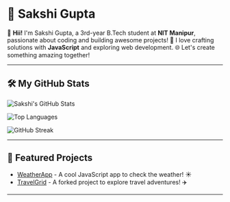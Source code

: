 # 🌟 Sakshi Gupta

👋 **Hii!** I'm Sakshi Gupta, a 3rd-year B.Tech student at **NIT Manipur**, passionate about coding and building awesome projects! 🚀 I love crafting solutions with **JavaScript** and exploring web development. 🌐 Let's create something amazing together!

---

## 🛠️ My GitHub Stats

![Sakshi's GitHub Stats](https://github-readme-stats.vercel.app/api?username=sakshigupta67&show_icons=true&theme=radical&hide_border=true)

![Top Languages](https://github-readme-stats.vercel.app/api/top-langs/?username=sakshigupta67&layout=compact&theme=radical&hide_border=true)

![GitHub Streak](https://streak-stats.demolab.com/?user=sakshigupta67&theme=radical&hide_border=true)

---

## 📌 Featured Projects
- [WeatherApp](https://github.com/sakshigupta67/WeatherApp) - A cool JavaScript app to check the weather! ☀️
- [TravelGrid](https://github.com/sakshigupta67/TravelGrid) - A forked project to explore travel adventures! ✈️

---
